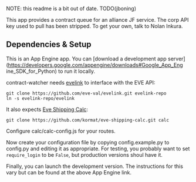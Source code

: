 NOTE: this readme is a bit out of date. TODO(jboning)

This app provides a contract queue for an alliance JF service. The corp
API key used to pull has been stripped. To get your own, talk to Nolan
Inkura.

## Dependencies & Setup

This is an App Engine app. You can [download a development app
server](https://developers.google.com/appengine/downloads#Google_App_Eng
ine_SDK_for_Python) to run it locally.

contract-watcher needs [evelink](https://github.com/eve-val/evelink) to
interface with the EVE API:

    git clone https://github.com/eve-val/evelink.git evelink-repo
    ln -s evelink-repo/evelink

It also expects [Eve Shipping
Calc](https://github.com/kormat/eve-shipping-calc):

    git clone https://github.com/kormat/eve-shipping-calc.git calc

Configure calc/calc-config.js for your routes.

Now create your configuration file by copying config.example.py to
config.py and editing it as appropriate. For testing, you probably want
to set `require_login` to be `False`, but production versions shoul
have it.

Finally, you can launch the development version. The instructions for
this vary but can be found at the above App Engine link.
